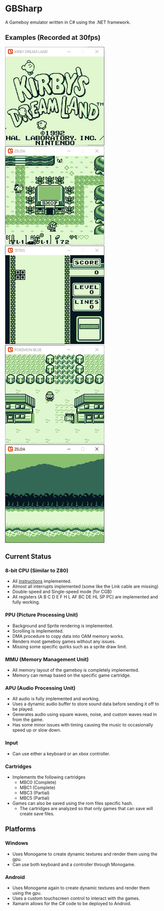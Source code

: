 # GBSharp
A Gameboy emulator written in C# using the .NET framework.

## Examples (Recorded at 30fps)
![Kirby](/Resources/Kirby.gif)
![Zelda](/Resources/Zelda.gif)
![Tetris](/Resources/Tetris.gif)
![Pokemon](/Resources/Pokemon.gif)
![Zelda2](/Resources/Zelda2.gif)

## Current Status
### 8-bit CPU (Similar to Z80)
- All [instructions](https://www.pastraiser.com/cpu/gameboy/gameboy_opcodes.html) implemented.
- Almost all interrupts implemented (some like the Link cable are missing)
- Double-speed and Single-speed mode (for CGB)
- All registers (A B C D E F H L AF BC DE HL SP PC) are implemented and fully working.

### PPU (Picture Processing Unit)
- Background and Sprite rendering is implemented.
- Scrolling is implemented.
- DMA procedure to copy data into OAM memory works.
- Renders most gameboy games without any issues.
- Missing some specific quirks such as a sprite draw limit.

### MMU (Memory Management Unit)
- All memory layout of the gameboy is completely implemented.
- Memory can remap based on the specific game cartridge.

### APU (Audio Processing Unit)
- All audio is fully implemented and working.
- Uses a dynamic audio buffer to store sound data before sending it off to be played.
- Generates audio using square waves, noise, and custom waves read in from the game.
- Has some minor issues with timing causing the music to occasionally speed up or slow down.

### Input
- Can use either a keyboard or an xbox controller.

### Cartridges
- Implements the following cartridges
  - MBC0 (Complete)
  - MBC1 (Complete)
  - MBC3 (Partial)
  - MBC5 (Partial)
- Games can also be saved using the rom files specific hash.
  - The cartridges are analyzed so that only games that can save will create save files.
  
## Platforms

### Windows
- Uses Monogame to create dynamic textures and render them using the gpu.
- Can use both keyboard and a controller through Monogame.

### Android
- Uses Monogame again to create dynamic textures and render them using the gpu.
- Uses a custom touchscreen control to interact with the games.
- Xamarin allows for the C# code to be deployed to Android.
